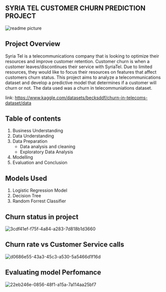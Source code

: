 ## SYRIA TEL CUSTOMER CHURN PREDICTION PROJECT

![readme picture](https://github.com/SilviaGworit/dsc-phase-3-project-/assets/162307148/679eeee1-68ca-4183-978c-0b73e4b6a191)

## Project Overview

Syria Tel is a telecommunications company that is looking to optimize their resources and improve customer retention. Customer churn is when a customer leaves/discontinues their service with SyriaTel. Due to limited resources, they would like to focus their resources on features that affect customers churn status. This project aims to analyze a telecommunications dataset and develop a predictive model that determines if a customer will churn or not. The data used was a churn in telecommuniations  dataset.

link: https://www.kaggle.com/datasets/becksddf/churn-in-telecoms-dataset/data


## Table of contents
1. Business Understanding
2. Data Understanding
3. Data Preparation
   - Data analysis and cleaning
   - Exploratory Data Analysis
4. Modelling
5. Evaluation and Conclusion

## Models Used
1. Logistic Regression Model
2. Decision Tree
3. Random Forrest Classifier

## Churn status in project
![3cdf41ef-f75f-4a84-a283-7d818b1d3660](https://github.com/SilviaGworit/dsc-phase-3-project-/assets/162307148/e8cd8142-27c6-4866-aa8f-98b6b30bf00b)

## Churn rate vs Customer Service calls
![d0686e55-43a3-45c3-a530-5a5466d1f16d](https://github.com/SilviaGworit/dsc-phase-3-project-/assets/162307148/b739e30b-aa7e-4ee9-84cf-b9884ef49b2a)

## Evaluating model Perfomance 
![22eb246e-0856-48f1-a15a-7a114aa25bf7](https://github.com/SilviaGworit/dsc-phase-3-project-/assets/162307148/04311ec7-d533-4e87-848b-8d5d7590db86)



